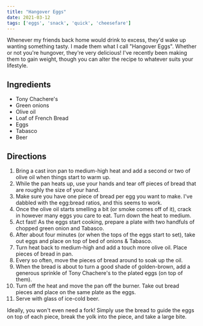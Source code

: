```yaml
---
title: "Hangover Eggs"
date: 2021-03-12
tags: ['eggs', 'snack', 'quick', 'cheesefare']
---
```


Whenever my friends back home would drink to excess, they'd wake up wanting something tasty. I made them what I call "Hangover Eggs". Whether or not you're hungover, they're very delicious! I've recently been making them to gain weight, though you can alter the recipe to whatever suits your lifestyle.

## Ingredients

- Tony Chachere's
- Green onions
- Olive oil
- Loaf of French Bread
- Eggs
- Tabasco
- Beer

## Directions

1. Bring a cast iron pan to medium-high heat and add a second or two of olive oil when things start to warm up.
2. While the pan heats up, use your hands and tear off pieces of bread that are roughly the size of your hand.
3. Make sure you have one piece of bread per egg you want to make. I've dabbled with the egg:bread ratios, and this seems to work.
4. Once the olive oil starts smelling a bit (or smoke comes off of it), crack in however many eggs you care to eat. Turn down the heat to medium.
5. Act fast! As the eggs start cooking, prepare a plate with two handfuls of chopped green onion and Tabasco.
6. After about four minutes (or when the tops of the eggs start to set), take out eggs and place on top of bed of onions & Tabasco.
7. Turn heat back to medium-high and add a touch more olive oil. Place pieces of bread in pan.
8. Every so often, move the pieces of bread around to soak up the oil.
9. When the bread is about to turn a good shade of golden-brown, add a generous sprinkle of Tony Chachere's to the plated eggs (on top of them).
10. Turn off the heat and move the pan off the burner. Take out bread pieces and place on the same plate as the eggs.
11. Serve with glass of ice-cold beer.

Ideally, you won't even need a fork! Simply use the bread to guide the eggs on top of each piece, break the yolk into the piece, and take a large bite.
